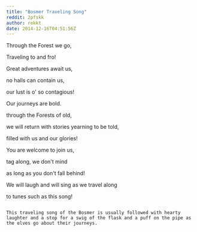 ```yaml
---
title: "Bosmer Traveling Song"
reddit: 2pfskk
author: rekkt
date: 2014-12-16T04:51:56Z
---
```


Through the Forest we go,

Traveling to and fro!


Great adventures await us,

no halls can contain us,

our lust is o' so contagious!


Our journeys are bold.

through the Forests of old,

we will return with stories yearning to be told,

filled with us and our glories!

You are welcome to join us,

tag along, we don't mind

as long as you don't fall behind!

We will laugh and will sing as we travel along

to tunes such as this song!

~~~~~~~~~~~~~~~~~~~~~~~~~~~~~~~~~~~~~~~~~~~~~~~~~~~~~

This traveling song of the Bosmer is usually followed with hearty laughter and a stop for a swig of the flask and a puff on the pipe as the elves go about their journeys.

